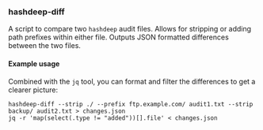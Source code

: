 ### hashdeep-diff

A script to compare two `hashdeep` audit files. 
Allows for stripping or adding path prefixes within either file.
Outputs JSON formatted differences between the two files.

#### Example usage

Combined with the `jq` tool, you can format and filter the differences to get a clearer picture:

```
hashdeep-diff --strip ./ --prefix ftp.example.com/ audit1.txt --strip backup/ audit2.txt > changes.json
jq -r 'map(select(.type != "added"))[].file' < changes.json
```

